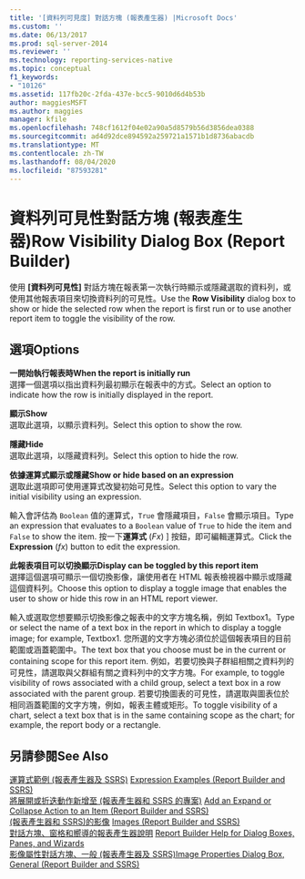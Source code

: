 ```yaml
---
title: '[資料列可見度] 對話方塊 (報表產生器) |Microsoft Docs'
ms.custom: ''
ms.date: 06/13/2017
ms.prod: sql-server-2014
ms.reviewer: ''
ms.technology: reporting-services-native
ms.topic: conceptual
f1_keywords:
- "10126"
ms.assetid: 117fb20c-2fda-437e-bcc5-9010d6d4b53b
author: maggiesMSFT
ms.author: maggies
manager: kfile
ms.openlocfilehash: 748cf1612f04e02a90a5d8579b56d3856dea0388
ms.sourcegitcommit: ad4d92dce894592a259721a1571b1d8736abacdb
ms.translationtype: MT
ms.contentlocale: zh-TW
ms.lasthandoff: 08/04/2020
ms.locfileid: "87593281"
---
```

# <a name="row-visibility-dialog-box-report-builder"></a><span data-ttu-id="28959-102">資料列可見性對話方塊 (報表產生器)</span><span class="sxs-lookup"><span data-stu-id="28959-102">Row Visibility Dialog Box (Report Builder)</span></span>
  <span data-ttu-id="28959-103">使用 **[資料列可見性]** 對話方塊在報表第一次執行時顯示或隱藏選取的資料列，或使用其他報表項目來切換資料列的可見性。</span><span class="sxs-lookup"><span data-stu-id="28959-103">Use the **Row Visibility** dialog box to show or hide the selected row when the report is first run or to use another report item to toggle the visibility of the row.</span></span>  
  
## <a name="options"></a><span data-ttu-id="28959-104">選項</span><span class="sxs-lookup"><span data-stu-id="28959-104">Options</span></span>  
 <span data-ttu-id="28959-105">**一開始執行報表時**</span><span class="sxs-lookup"><span data-stu-id="28959-105">**When the report is initially run**</span></span>  
 <span data-ttu-id="28959-106">選擇一個選項以指出資料列最初顯示在報表中的方式。</span><span class="sxs-lookup"><span data-stu-id="28959-106">Select an option to indicate how the row is initially displayed in the report.</span></span>  
  
 <span data-ttu-id="28959-107">**顯示**</span><span class="sxs-lookup"><span data-stu-id="28959-107">**Show**</span></span>  
 <span data-ttu-id="28959-108">選取此選項，以顯示資料列。</span><span class="sxs-lookup"><span data-stu-id="28959-108">Select this option to show the row.</span></span>  
  
 <span data-ttu-id="28959-109">**隱藏**</span><span class="sxs-lookup"><span data-stu-id="28959-109">**Hide**</span></span>  
 <span data-ttu-id="28959-110">選取此選項，以隱藏資料列。</span><span class="sxs-lookup"><span data-stu-id="28959-110">Select this option to hide the row.</span></span>  
  
 <span data-ttu-id="28959-111">**依據運算式顯示或隱藏**</span><span class="sxs-lookup"><span data-stu-id="28959-111">**Show or hide based on an expression**</span></span>  
 <span data-ttu-id="28959-112">選取此選項即可使用運算式改變初始可見性。</span><span class="sxs-lookup"><span data-stu-id="28959-112">Select this option to vary the initial visibility using an expression.</span></span>  
  
 <span data-ttu-id="28959-113">輸入會評估為 `Boolean` 值的運算式，`True` 會隱藏項目，`False` 會顯示項目。</span><span class="sxs-lookup"><span data-stu-id="28959-113">Type an expression that evaluates to a `Boolean` value of `True` to hide the item and `False` to show the item.</span></span> <span data-ttu-id="28959-114">按一下**運算式** (*Fx*) ] 按鈕，即可編輯運算式。</span><span class="sxs-lookup"><span data-stu-id="28959-114">Click the **Expression** (*fx*) button to edit the expression.</span></span>  
  
 <span data-ttu-id="28959-115">**此報表項目可以切換顯示**</span><span class="sxs-lookup"><span data-stu-id="28959-115">**Display can be toggled by this report item**</span></span>  
 <span data-ttu-id="28959-116">選擇這個選項可顯示一個切換影像，讓使用者在 HTML 報表檢視器中顯示或隱藏這個資料列。</span><span class="sxs-lookup"><span data-stu-id="28959-116">Choose this option to display a toggle image that enables the user to show or hide this row in an HTML report viewer.</span></span>  
  
 <span data-ttu-id="28959-117">輸入或選取您想要顯示切換影像之報表中的文字方塊名稱，例如 Textbox1。</span><span class="sxs-lookup"><span data-stu-id="28959-117">Type or select the name of a text box in the report in which to display a toggle image; for example, Textbox1.</span></span> <span data-ttu-id="28959-118">您所選的文字方塊必須位於這個報表項目的目前範圍或涵蓋範圍中。</span><span class="sxs-lookup"><span data-stu-id="28959-118">The text box that you choose must be in the current or containing scope for this report item.</span></span> <span data-ttu-id="28959-119">例如，若要切換與子群組相關之資料列的可見性，請選取與父群組有關之資料列中的文字方塊。</span><span class="sxs-lookup"><span data-stu-id="28959-119">For example, to toggle visibility of rows associated with a child group, select a text box in a row associated with the parent group.</span></span> <span data-ttu-id="28959-120">若要切換圖表的可見性，請選取與圖表位於相同涵蓋範圍的文字方塊，例如，報表主體或矩形。</span><span class="sxs-lookup"><span data-stu-id="28959-120">To toggle visibility of a chart, select a text box that is in the same containing scope as the chart; for example, the report body or a rectangle.</span></span>  
  
## <a name="see-also"></a><span data-ttu-id="28959-121">另請參閱</span><span class="sxs-lookup"><span data-stu-id="28959-121">See Also</span></span>  
 <span data-ttu-id="28959-122">[運算式範例 &#40;報表產生器及 SSRS&#41;](report-design/expression-examples-report-builder-and-ssrs.md) </span><span class="sxs-lookup"><span data-stu-id="28959-122">[Expression Examples &#40;Report Builder and SSRS&#41;](report-design/expression-examples-report-builder-and-ssrs.md) </span></span>  
 <span data-ttu-id="28959-123">[將展開或折迭動作新增至 &#40;報表產生器和 SSRS 的專案&#41;](report-design/add-an-expand-or-collapse-action-to-an-item-report-builder-and-ssrs.md) </span><span class="sxs-lookup"><span data-stu-id="28959-123">[Add an Expand or Collapse Action to an Item &#40;Report Builder and SSRS&#41;](report-design/add-an-expand-or-collapse-action-to-an-item-report-builder-and-ssrs.md) </span></span>  
 <span data-ttu-id="28959-124">[&#40;報表產生器和 SSRS&#41;的影像](report-design/images-report-builder-and-ssrs.md) </span><span class="sxs-lookup"><span data-stu-id="28959-124">[Images &#40;Report Builder and SSRS&#41;](report-design/images-report-builder-and-ssrs.md) </span></span>  
 <span data-ttu-id="28959-125">[對話方塊、窗格和嚮導的報表產生器說明](../../2014/reporting-services/report-builder-help-for-dialog-boxes-panes-and-wizards.md) </span><span class="sxs-lookup"><span data-stu-id="28959-125">[Report Builder Help for Dialog Boxes, Panes, and Wizards](../../2014/reporting-services/report-builder-help-for-dialog-boxes-panes-and-wizards.md) </span></span>  
 [<span data-ttu-id="28959-126">影像屬性對話方塊、一般 &#40;報表產生器及 SSRS&#41;</span><span class="sxs-lookup"><span data-stu-id="28959-126">Image Properties Dialog Box, General &#40;Report Builder and SSRS&#41;</span></span>](../../2014/reporting-services/image-properties-dialog-box-general-report-builder-and-ssrs.md)  
  
  
